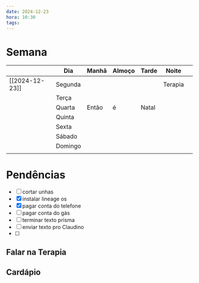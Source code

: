 ```yaml
---
date: 2024-12-23
hora: 10:30
tags:
---
```

# Semana
|                | **Dia** | Manhã | Almoço | Tarde | Noite   |     |
| -------------- | ------- | ----- | ------ | ----- | ------- | --- |
| [[2024-12-23]] | Segunda |       |        |       | Terapia |     |
|                | Terça   |       |        |       |         |     |
|                | Quarta  | Então | é      | Natal |         |     |
|                | Quinta  |       |        |       |         |     |
|                | Sexta   |       |        |       |         |     |
|                | Sábado  |       |        |       |         |     |
|                | Domingo |       |        |       |         |     |
|                |         |       |        |       |         |     |

# Pendências
- [ ] cortar unhas
- [x] instalar lineage os
- [x] pagar conta do telefone 
- [ ] pagar conta do gás 
- [ ] terminar texto prisma
- [ ] enviar texto pro Claudino 
- [ ] 

## Falar na Terapia

## Cardápio





